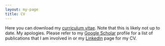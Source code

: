 ```yaml
---
layout: my-page
title: CV
---
```


Here you can download my [curriculum vitae](cv/AnikHalder_CV.pdf). Note that this is likely not up to date. My apologies. Please refer to my [Google Scholar](https://scholar.google.com/citations?user=HZm11dQAAAAJ&hl=en) profile for a list of publications that I am involved in or my [LinkedIn](https://www.linkedin.com/in/anikhalder/) page for my CV.
